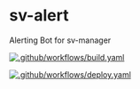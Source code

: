 # sv-alert
Alerting Bot for sv-manager

[![.github/workflows/build.yaml](https://github.com/AlexanderRay/sv-alert/actions/workflows/build.yaml/badge.svg)](https://github.com/AlexanderRay/sv-alert/actions/workflows/build.yaml)

[![.github/workflows/deploy.yaml](https://github.com/AlexanderRay/sv-alert/actions/workflows/deploy.yaml/badge.svg)](https://github.com/AlexanderRay/sv-alert/actions/workflows/deploy.yaml)
